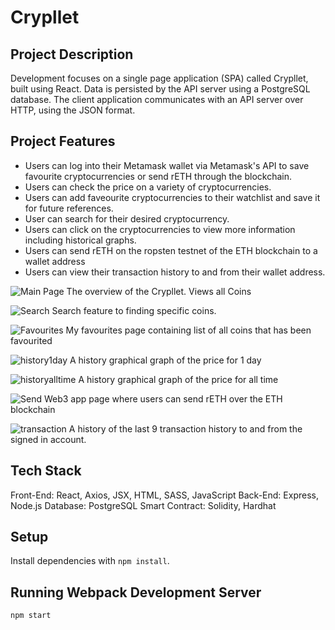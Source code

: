 # Crypllet

## Project Description
Development focuses on a single page application (SPA) called Crypllet, built using React.
Data is persisted by the API server using a PostgreSQL database.
The client application communicates with an API server over HTTP, using the JSON format.

## Project Features
* Users can log into their Metamask wallet via Metamask's API to save favourite cryptocurrencies or send rETH through the blockchain.
* Users can check the price on a variety of cryptocurrencies.
* Users can add faveourite cryptocurrencies to their watchlist and save it for future references.
* User can search for their desired cryptocurrency.
* Users can click on the cryptocurrencies to view more information including historical graphs.
* Users can send rETH on the ropsten testnet of the ETH blockchain to a wallet address
* Users can view their transaction history to and from their wallet address.

![Main Page](https://github.com/azhen44/Crypllet/blob/master/documents/mainpage.png?raw=true)
The overview of the Crypllet. Views all Coins

![Search](https://github.com/azhen44/Crypllet/blob/master/documents/search.png?raw=true)
Search feature to finding specific coins.

![Favourites](https://github.com/azhen44/Crypllet/blob/master/documents/favepage.png?raw=true)
My favourites page containing list of all coins that has been favourited

![history1day](https://github.com/azhen44/Crypllet/blob/master/documents/history1day.png?raw=true)
A history graphical graph of the price for 1 day

![historyalltime](https://github.com/azhen44/Crypllet/blob/master/documents/historyalltime.png?raw=true)
A history graphical graph of the price for all time

![Send](https://github.com/azhen44/Crypllet/blob/master/documents/search.png?raw=true)
Web3 app page where users can send rETH over the ETH blockchain

![transaction](https://github.com/azhen44/Crypllet/blob/master/documents/transactionhistory.png?raw=true)
A history of the last 9 transaction history to and from the signed in account.

## Tech Stack
Front-End: React, Axios, JSX, HTML, SASS, JavaScript
Back-End: Express, Node.js
Database: PostgreSQL 
Smart Contract: Solidity, Hardhat

## Setup

Install dependencies with `npm install`.

## Running Webpack Development Server

```sh
npm start
```